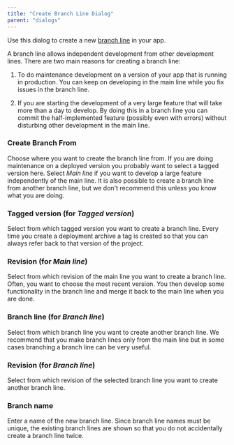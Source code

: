 ```yaml
---
title: "Create Branch Line Dialog"
parent: "dialogs"
---
```


Use this dialog to create a new [branch line](version-control-concepts) in your app.

A branch line allows independent development from other development lines. There are two main reasons for creating a branch line:

1. To do maintenance development on a version of your app that is running in production. You can keep on developing in the main line while you fix issues in the branch line.

2. If you are starting the development of a very large feature that will take more than a day to develop. By doing this in a branch line you can commit the half-implemented feature (possibly even with errors) without disturbing other development in the main line.

### Create Branch From

Choose where you want to create the branch line from. If you are doing maintenance on a deployed version you probably want to select a tagged version here. Select *Main line* if you want to develop a large feature independently of the main line. It is also possible to create a branch line from another branch line, but we don't recommend this unless you know what you are doing.

### Tagged version (for *Tagged version*)

Select from which tagged version you want to create a branch line. Every time you create a deployment archive a tag is created so that you can always refer back to that version of the project.

### Revision (for *Main line*)

Select from which revision of the main line you want to create a branch line. Often, you want to choose the most recent version. You then develop some functionality in the branch line and merge it back to the main line when you are done.

### Branch line (for *Branch line*)

Select from which branch line you want to create another branch line. We recommend that you make branch lines only from the main line but in some cases branching a branch line can be very useful.

### Revision (for *Branch line*)

Select from which revision of the selected branch line you want to create another branch line.

### Branch name

Enter a name of the new branch line. Since branch line names must be unique, the existing branch lines are shown so that you do not accidentally create a branch line twice.
